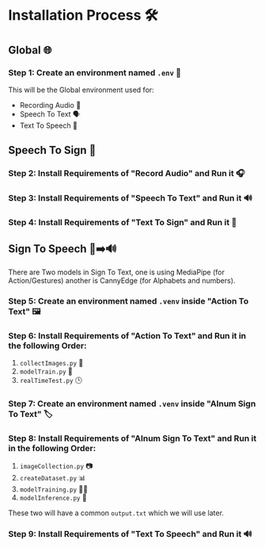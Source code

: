 # Installation Process 🛠️

## Global 🌐

### Step 1: Create an environment named `.env` 📝

This will be the Global environment used for:
- Recording Audio 🎤
- Speech To Text 🗣️
- Text To Speech 📢

## Speech To Sign 🤟

### Step 2: Install Requirements of "Record Audio" and Run it 🎧

### Step 3: Install Requirements of "Speech To Text" and Run it 🔊

### Step 4: Install Requirements of "Text To Sign" and Run it 📜

## Sign To Speech 📝➡️🔊

There are Two models in Sign To Text, one is using MediaPipe (for Action/Gestures) another is CannyEdge (for Alphabets and numbers).

### Step 5: Create an environment named `.venv` inside "Action To Text" 🖼️

### Step 6: Install Requirements of "Action To Text" and Run it in the following Order:
1. `collectImages.py` 📸
2. `modelTrain.py` 🚂
3. `realTimeTest.py` 🕒

### Step 7: Create an environment named `.venv` inside "Alnum Sign To Text" 🏷️

### Step 8: Install Requirements of "Alnum Sign To Text" and Run it in the following Order:
1. `imageCollection.py` 📷
2. `createDataset.py` 📊
3. `modelTraining.py` 🏋️‍♂️
4. `modelInference.py` 🧠

These two will have a common `output.txt` which we will use later.

### Step 9: Install Requirements of "Text To Speech" and Run it 🔊
